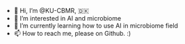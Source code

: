 - 👋 Hi, I’m @KU-CBMR, 🇩🇰
- 👀 I’m interested in AI and microbiome
- 🌱 I’m currently learning how to use AI in microbiome field
- 📫 How to reach me, please on Github. :)


<!---
KU-CBMR/KU-CBMR is a ✨ special ✨ repository because its `README.md` (this file) appears on your GitHub profile.
You can click the Preview link to take a look at your changes.
--->
